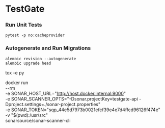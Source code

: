 # TestGate

### Run Unit Tests
    pytest -p no:cacheprovider

### Autogenerate and Run Migrations
    alembic revision --autogenerate
    alembic upgrade head

 tox -e py
 
docker run \
    --rm \
    -e SONAR_HOST_URL="http://host.docker.internal:9000" \
    -e SONAR_SCANNER_OPTS="-Dsonar.projectKey=testgate-api -Dproject.settings=./sonar-project.properties" \
    -e SONAR_TOKEN="sqp_44e5d7973b0021efcf39e4e7d4ffcd96126f474e" \
    -v "$(pwd):/usr/src" \
    sonarsource/sonar-scanner-cli

